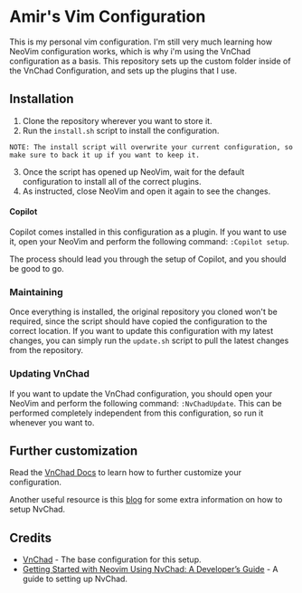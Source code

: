 # Amir's Vim Configuration
This is my personal vim configuration. I'm still very much learning how NeoVim configuration works, 
which is why i'm using the VnChad configuration as a basis. This repository sets up the custom
folder inside of the VnChad Configuration, and sets up the plugins that I use.


## Installation
1. Clone the repository wherever you want to store it.
2. Run the `install.sh` script to install the configuration.
```
NOTE: The install script will overwrite your current configuration, so make sure to back it up if you want to keep it.
```
3. Once the script has opened up NeoVim, wait for the default configuration to install all of the correct plugins.
4. As instructed, close NeoVim and open it again to see the changes.


#### Copilot
Copilot comes installed in this configuration as a plugin. If you want to use it, open your
NeoVim and perform the following command: `:Copilot setup`.

The process should lead you through the setup of Copilot, and you should be good to go. 


### Maintaining
Once everything is installed, the original repository you cloned won't be required, since the script
should have copied the configuration to the correct location. If you want to update this configuration 
with my latest changes, you can simply run the `update.sh` script to pull the latest changes from the
repository. 

### Updating VnChad
If you want to update the VnChad configuration, you should open your NeoVim and perform the following
command: `:NvChadUpdate`. This can be performed completely independent from this configuration, so run
it whenever you want to.

## Further customization
Read the [VnChad Docs](https://nvchad.com/docs/quickstart/install) to learn how to further customize your configuration.

Another useful resource is this [blog](https://blog.spoonconsulting.com/getting-started-with-neovim-using-nvchad-a-developers-guide-f97d81e85d60)
for some extra information on how to setup NvChad.

## Credits
- [VnChad](https://nvchad.com/docs/quickstart/install) - The base configuration for this setup.
- [Getting Started with Neovim Using NvChad: A Developer’s Guide](https://blog.spoonconsulting.com/getting-started-with-neovim-using-nvchad-a-developers-guide-f97d81e85d60) - A guide to setting up NvChad.
